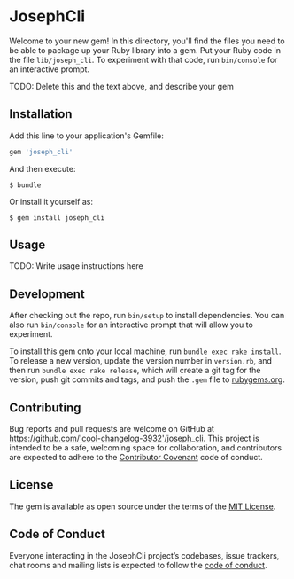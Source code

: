# JosephCli

Welcome to your new gem! In this directory, you'll find the files you need to be able to package up your Ruby library into a gem. Put your Ruby code in the file `lib/joseph_cli`. To experiment with that code, run `bin/console` for an interactive prompt.

TODO: Delete this and the text above, and describe your gem

## Installation

Add this line to your application's Gemfile:

```ruby
gem 'joseph_cli'
```

And then execute:

    $ bundle

Or install it yourself as:

    $ gem install joseph_cli

## Usage

TODO: Write usage instructions here

## Development

After checking out the repo, run `bin/setup` to install dependencies. You can also run `bin/console` for an interactive prompt that will allow you to experiment.

To install this gem onto your local machine, run `bundle exec rake install`. To release a new version, update the version number in `version.rb`, and then run `bundle exec rake release`, which will create a git tag for the version, push git commits and tags, and push the `.gem` file to [rubygems.org](https://rubygems.org).

## Contributing

Bug reports and pull requests are welcome on GitHub at https://github.com/'cool-changelog-3932'/joseph_cli. This project is intended to be a safe, welcoming space for collaboration, and contributors are expected to adhere to the [Contributor Covenant](http://contributor-covenant.org) code of conduct.

## License

The gem is available as open source under the terms of the [MIT License](https://opensource.org/licenses/MIT).

## Code of Conduct

Everyone interacting in the JosephCli project’s codebases, issue trackers, chat rooms and mailing lists is expected to follow the [code of conduct](https://github.com/'cool-changelog-3932'/joseph_cli/blob/master/CODE_OF_CONDUCT.md).
